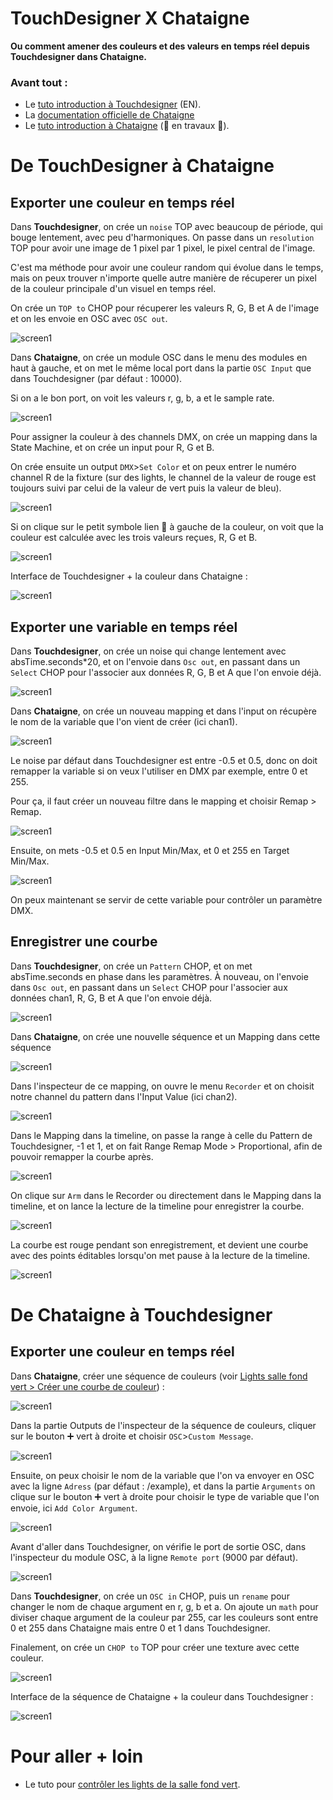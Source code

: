# TouchDesigner X Chataigne

**Ou comment amener des couleurs et des valeurs en temps réel depuis Touchdesigner dans Chataigne.**

### Avant tout :

- Le [tuto introduction à Touchdesigner](https://github.com/LucieMrc/IntroTD) (EN).
- La [documentation officielle de Chataigne](https://bkuperberg.gitbook.io/chataigne-docs/v/fr/)
- Le [tuto introduction à Chataigne](https://github.com/LucieMrc/Chataigne_2spi) (🚧 en travaux 🚧).

# De TouchDesigner à Chataigne

## Exporter une couleur en temps réel

Dans **Touchdesigner**, on crée un `noise` TOP avec beaucoup de période, qui bouge lentement, avec peu d'harmoniques. On passe dans un `resolution` TOP pour avoir une image de 1 pixel par 1 pixel, le pixel central de l'image.

C'est ma méthode pour avoir une couleur random qui évolue dans le temps, mais on peux trouver n'importe quelle autre manière de récuperer un pixel de la couleur principale d'un visuel en temps réel.

On crée un `TOP to` CHOP pour récuperer les valeurs R, G, B et A de l'image et on les envoie en OSC avec `OSC out`.

![screen1](./images/screen1.png)

Dans **Chataigne**, on crée un module OSC dans le menu des modules en haut à gauche, et on met le même local port dans la partie `OSC Input` que dans Touchdesigner (par défaut : 10000).

Si on a le bon port, on voit les valeurs r, g, b, a et le sample rate.

![screen1](./images/screen2.png)

Pour assigner la couleur à des channels DMX, on crée un mapping dans la State Machine, et on crée un input pour R, G et B.

On crée ensuite un output `DMX`>`Set Color` et on peux entrer le numéro channel R de la fixture (sur des lights, le channel de la valeur de rouge est toujours suivi par celui de la valeur de vert puis la valeur de bleu).

![screen1](./images/screen3.png)

Si on clique sur le petit symbole lien 🔗 à gauche de la couleur, on voit que la couleur est calculée avec les trois valeurs reçues, R, G et B.

![screen1](./images/screen4.png)

Interface de Touchdesigner + la couleur dans Chataigne :

![screen1](./images/screen5.png)

## Exporter une variable en temps réel

Dans **Touchdesigner**, on crée un noise qui change lentement avec absTime.seconds*20, et on l'envoie dans `Osc out`, en passant dans un `Select` CHOP pour l'associer aux données R, G, B et A que l'on envoie déjà.

![screen1](./images/screen6.png)

Dans **Chataigne**, on crée un nouveau mapping et dans l'input on récupère le nom de la variable que l'on vient de créer (ici chan1).

![screen1](./images/screen7.png)

Le noise par défaut dans Touchdesigner est entre -0.5 et 0.5, donc on doit remapper la variable si on veux l'utiliser en DMX par exemple, entre 0 et 255.

Pour ça, il faut créer un nouveau filtre dans le mapping et choisir Remap > Remap.

![screen1](./images/screen8.png)

Ensuite, on mets -0.5 et 0.5 en Input Min/Max, et 0 et 255 en Target Min/Max.

![screen1](./images/screen9.png)

On peux maintenant se servir de cette variable pour contrôler un paramètre DMX.

## Enregistrer une courbe

Dans **Touchdesigner**, on crée un `Pattern` CHOP, et on met absTime.seconds en phase dans les paramètres. À nouveau, on l'envoie dans `Osc out`, en passant dans un `Select` CHOP pour l'associer aux données chan1, R, G, B et A que l'on envoie déjà.

![screen1](./images/screen10.png)

Dans **Chataigne**, on crée une nouvelle séquence et un Mapping dans cette séquence

![screen1](./images/screen11.png)

Dans l'inspecteur de ce mapping, on ouvre le menu `Recorder` et on choisit notre channel du pattern dans l'Input Value (ici chan2).

![screen1](./images/screen12.png)

Dans le Mapping dans la timeline, on passe la range à celle du Pattern de Touchdesigner, -1 et 1, et on fait Range Remap Mode > Proportional, afin de pouvoir remapper la courbe après.

![screen1](./images/screen13.png)

On clique sur `Arm` dans le Recorder ou directement dans le Mapping dans la timeline, et on lance la lecture de la timeline pour enregistrer la courbe.

![screen1](./images/screen14.png)

La courbe est rouge pendant son enregistrement, et devient une courbe avec des points éditables lorsqu'on met pause à la lecture de la timeline.

![screen1](./images/screen15.png)

# De Chataigne à Touchdesigner

## Exporter une couleur en temps réel

Dans **Chataigne**, créer une séquence de couleurs (voir [Lights salle fond vert > Créer une courbe de couleur](https://github.com/LucieMrc/SalleFondVert_Controller#courbe-de-couleur)) :

![screen1](./images/screen16.png)

Dans la partie Outputs de l'inspecteur de la séquence de couleurs, cliquer sur le bouton ➕ vert à droite et choisir `OSC`>`Custom Message`.

![screen1](./images/screen17.png)

Ensuite, on peux choisir le nom de la variable que l'on va envoyer en OSC avec la ligne `Adress` (par défaut : /example), et dans la partie `Arguments` on clique sur le bouton ➕ vert à droite pour choisir le type de variable que l'on envoie, ici `Add Color Argument`.

![screen1](./images/screen18.png)

Avant d'aller dans Touchdesigner, on vérifie le port de sortie OSC, dans l'inspecteur du module OSC, à la ligne `Remote port` (9000 par défaut).

![screen1](./images/screen19.png)

Dans **Touchdesigner**, on crée un `OSC in` CHOP, puis un `rename` pour changer le nom de chaque argument en r, g, b et a. On ajoute un `math` pour diviser chaque argument de la couleur par 255, car les couleurs sont entre 0 et 255 dans Chataigne mais entre 0 et 1 dans Touchdesigner.

Finalement, on crée un `CHOP to` TOP pour créer une texture avec cette couleur.

![screen1](./images/screen20.png)

Interface de la séquence de Chataigne + la couleur dans Touchdesigner :

![screen1](./images/screen21.png)

# Pour aller + loin

- Le tuto pour [contrôler les lights de la salle fond vert](https://github.com/LucieMrc/SalleFondVert_Controller).














